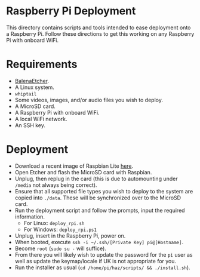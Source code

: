 # Raspberry Pi Deployment

This directory contains scripts and tools intended to ease deployment onto a Raspberry Pi. Follow these directions to get this working on any Raspberry Pi with onboard WiFi.

# Requirements

* [BalenaEtcher](https://www.balena.io/etcher/).
* A Linux system.
* `whiptail`
* Some videos, images, and/or audio files you wish to deploy.
* A MicroSD card.
* A Raspberry Pi with onboard WiFi.
* A local WiFi network.
* An SSH key.

# Deployment

* Download a recent image of Raspbian Lite [here](https://downloads.raspberrypi.org/raspbian_lite_latest).
* Open Etcher and flash the MicroSD card with Raspbian.
* Unplug, then replug in the card (this is due to automounting under `/media` not always being correct).
* Ensure that all supported file types you wish to deploy to the system are copied into `./data`. These will be synchronized over to the MicroSD card.
* Run the deployment script and follow the prompts, input the required information.
  * For Linux: `deploy_rpi.sh`
  * For Windows: `deploy_rpi.ps1`
* Unplug, insert in the Raspberry Pi, power on.
* When booted, execute `ssh -i ~/.ssh/[Private Key] pi@[Hostname]`.
* Become `root` (`sudo su -` will suffice).
* From there you will likely wish to update the password for the `pi` user as well as update the keymap/locale if UK is not appropriate for you.
* Run the installer as usual (`cd /home/pi/haz/scripts/ && ./install.sh`).